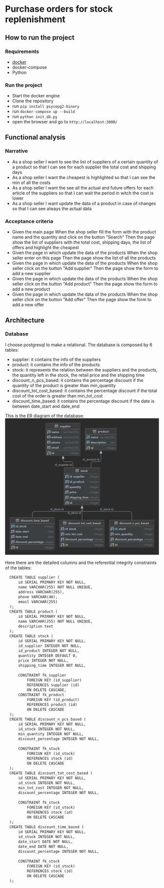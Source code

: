 # Purchase orders for stock replenishment

## How to run the project

### Requirements

- [docker](https://docs.docker.com/get-docker/)
- docker-compose
- Python

### Run the project

- Start the docker engine
- Clone the repository
- run `pip install psycopg2-binary`
- run `docker-compose up --build`
- run `python init_db.py`
- open the browser and go to `http://localhost:3000/`

## Functional analysis

### Narrative

- As a shop seller
  I want to see the list of suppliers of a certain quantity of a product
  so that I can see for each supplier the total cost and shipping days
- As a shop seller
  I want the cheapest is highlighted
  so that I can see the min of all the costs
- As a shop seller
  I want the see all the actual and future offers for each article of the suppliers
  so that I can wait the period in witch the cost is lower
- As a shop seller
  I want update the data of a product in case of changes
  so that I can see always the actual data

### Acceptance criteria

- Given the main page
  When the shop seller fill the form with the product name and the quantity and click on the button "Search"
  Then the page show the list of suppliers with the total cost, shipping days, the list of offers and highlight the cheapest
- Given the page in which update the data of the products
  When the shop seller enter on this page
  Then the page show the list of all the products
- Given the page in which update the data of the products
  When the shop seller click on the button "Add supplier"
  Then the page show the form to add a new supplier
- Given the page in which update the data of the products
  When the shop seller click on the button "Add product"
  Then the page show the form to add a new product
- Given the page in which update the data of the products
  When the shop seller click on the button "Add offer"
  Then the page show the form to add a new offer

## Architecture

### Database

I choose postgresql to make a relational.
The database is composed by 6 tables:

- supplier: it contains the info of the suppliers
- product: it contains the info of the products
- stock: it represents the relation between the suppliers and the products, the quantity left in the stock, the retail price and the shipping time
- discount_n_pcs_based: it contains the percentage discount if the quantity of the product is greater than min_quantity
- discount_tot_cost_based: it contains the percentage discount if the total cost of the order is greater than min_tot_cost
- discount_time_based: it contains the percentage discount if the date is between date_start and date_end

This is the ER diagram of the database:
<img src="db/er-diagram.png" alt="ER diagram" width="600px">

Here there are the detailed columns and the referential integrity constraints of the tables:

      CREATE TABLE supplier (
          id SERIAL PRIMARY KEY NOT NULL,
          name VARCHAR(255) NOT NULL UNIQUE,
          address VARCHAR(255),
          phone VARCHAR(40),
          email VARCHAR(255)
      );
      CREATE TABLE product (
          id SERIAL PRIMARY KEY NOT NULL,
          name VARCHAR(255) NOT NULL UNIQUE,
          description text
      );
      CREATE TABLE stock (
          id SERIAL PRIMARY KEY NOT NULL,
          id_supplier INTEGER NOT NULL,
          id_product INTEGER NOT NULL,
          quantity INTEGER DEFAULT 0,
          price INTEGER NOT NULL,
          shipping_time INTEGER NOT NULL,
          
          CONSTRAINT fk_supplier
              FOREIGN KEY (id_supplier)
              REFERENCES supplier (id)
              ON DELETE CASCADE,
          CONSTRAINT fk_product
              FOREIGN KEY (id_product)
              REFERENCES product (id)
              ON DELETE CASCADE
      );
      CREATE TABLE discount_n_pcs_based (
          id SERIAL PRIMARY KEY NOT NULL,
          id_stock INTEGER NOT NULL,
          min_quantity INTEGER NOT NULL,
          discount_percentage INTEGER NOT NULL,
          
          CONSTRAINT fk_stock
              FOREIGN KEY (id_stock)
              REFERENCES stock (id)
              ON DELETE CASCADE
      );
      CREATE TABLE discount_tot_cost_based (
          id SERIAL PRIMARY KEY NOT NULL,
          id_stock INTEGER NOT NULL,
          min_tot_cost INTEGER NOT NULL,
          discount_percentage INTEGER NOT NULL,
          
          CONSTRAINT fk_stock
              FOREIGN KEY (id_stock)
              REFERENCES stock (id)
              ON DELETE CASCADE
      );
      CREATE TABLE discount_time_based (
          id SERIAL PRIMARY KEY NOT NULL,
          id_stock INTEGER NOT NULL,
          date_start DATE NOT NULL,
          date_end DATE NOT NULL,
          discount_percentage INTEGER NOT NULL,
          
          CONSTRAINT fk_stock
              FOREIGN KEY (id_stock)
              REFERENCES stock (id)
              ON DELETE CASCADE
      );

